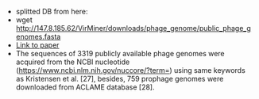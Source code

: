 * splitted DB from here: 
* wget http://147.8.185.62/VirMiner/downloads/phage_genome/public_phage_genomes.fasta
* [Link to paper](https://microbiomejournal.biomedcentral.com/articles/10.1186/s40168-019-0657-y)
* The sequences of 3319 publicly available phage genomes were acquired from the NCBI nucleotide (https://www.ncbi.nlm.nih.gov/nuccore/?term=) using same keywords as Kristensen et al. [27], besides, 759 prophage genomes were downloaded from ACLAME database [28].
